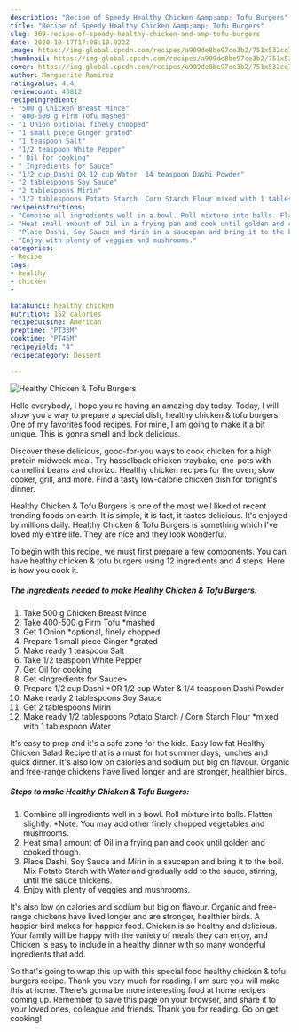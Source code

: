 ```yaml
---
description: "Recipe of Speedy Healthy Chicken &amp;amp; Tofu Burgers"
title: "Recipe of Speedy Healthy Chicken &amp;amp; Tofu Burgers"
slug: 309-recipe-of-speedy-healthy-chicken-and-amp-tofu-burgers
date: 2020-10-17T17:08:10.922Z
image: https://img-global.cpcdn.com/recipes/a909de8be97ce3b2/751x532cq70/healthy-chicken-tofu-burgers-recipe-main-photo.jpg
thumbnail: https://img-global.cpcdn.com/recipes/a909de8be97ce3b2/751x532cq70/healthy-chicken-tofu-burgers-recipe-main-photo.jpg
cover: https://img-global.cpcdn.com/recipes/a909de8be97ce3b2/751x532cq70/healthy-chicken-tofu-burgers-recipe-main-photo.jpg
author: Marguerite Ramirez
ratingvalue: 4.4
reviewcount: 43812
recipeingredient:
- "500 g Chicken Breast Mince"
- "400-500 g Firm Tofu mashed"
- "1 Onion optional finely chopped"
- "1 small piece Ginger grated"
- "1 teaspoon Salt"
- "1/2 teaspoon White Pepper"
- " Oil for cooking"
- " Ingredients for Sauce"
- "1/2 cup Dashi OR 12 cup Water  14 teaspoon Dashi Powder"
- "2 tablespoons Soy Sauce"
- "2 tablespoons Mirin"
- "1/2 tablespoons Potato Starch  Corn Starch Flour mixed with 1 tablespoon Water"
recipeinstructions:
- "Combine all ingredients well in a bowl. Roll mixture into balls. Flatten slightly. *Note: You may add other finely chopped vegetables and mushrooms."
- "Heat small amount of Oil in a frying pan and cook until golden and cooked though."
- "Place Dashi, Soy Sauce and Mirin in a saucepan and bring it to the boil. Mix Potato Starch with Water and gradually add to the sauce, stirring, until the sauce thickens."
- "Enjoy with plenty of veggies and mushrooms."
categories:
- Recipe
tags:
- healthy
- chicken
- 

katakunci: healthy chicken  
nutrition: 152 calories
recipecuisine: American
preptime: "PT33M"
cooktime: "PT45M"
recipeyield: "4"
recipecategory: Dessert

---
```



![Healthy Chicken &amp; Tofu Burgers](https://img-global.cpcdn.com/recipes/a909de8be97ce3b2/751x532cq70/healthy-chicken-tofu-burgers-recipe-main-photo.jpg)

Hello everybody, I hope you're having an amazing day today. Today, I will show you a way to prepare a special dish, healthy chicken &amp; tofu burgers. One of my favorites food recipes. For mine, I am going to make it a bit unique. This is gonna smell and look delicious.

Discover these delicious, good-for-you ways to cook chicken for a high protein midweek meal. Try hasselback chicken traybake, one-pots with cannellini beans and chorizo. Healthy chicken recipes for the oven, slow cooker, grill, and more. Find a tasty low-calorie chicken dish for tonight&#39;s dinner.

Healthy Chicken &amp; Tofu Burgers is one of the most well liked of recent trending foods on earth. It is simple, it is fast, it tastes delicious. It's enjoyed by millions daily. Healthy Chicken &amp; Tofu Burgers is something which I've loved my entire life. They are nice and they look wonderful.


To begin with this recipe, we must first prepare a few components. You can have healthy chicken &amp; tofu burgers using 12 ingredients and 4 steps. Here is how you cook it.

<!--inarticleads1-->

##### The ingredients needed to make Healthy Chicken &amp; Tofu Burgers:

1. Take 500 g Chicken Breast Mince
1. Take 400-500 g Firm Tofu *mashed
1. Get 1 Onion *optional, finely chopped
1. Prepare 1 small piece Ginger *grated
1. Make ready 1 teaspoon Salt
1. Take 1/2 teaspoon White Pepper
1. Get  Oil for cooking
1. Get  &lt;Ingredients for Sauce&gt;
1. Prepare 1/2 cup Dashi *OR 1/2 cup Water &amp; 1/4 teaspoon Dashi Powder
1. Make ready 2 tablespoons Soy Sauce
1. Get 2 tablespoons Mirin
1. Make ready 1/2 tablespoons Potato Starch / Corn Starch Flour *mixed with 1 tablespoon Water


It&#39;s easy to prep and it&#39;s a safe zone for the kids. Easy low fat Healthy Chicken Salad Recipe that is a must for hot summer days, lunches and quick dinner. It&#39;s also low on calories and sodium but big on flavour. Organic and free-range chickens have lived longer and are stronger, healthier birds. 

<!--inarticleads2-->

##### Steps to make Healthy Chicken &amp; Tofu Burgers:

1. Combine all ingredients well in a bowl. Roll mixture into balls. Flatten slightly. *Note: You may add other finely chopped vegetables and mushrooms.
1. Heat small amount of Oil in a frying pan and cook until golden and cooked though.
1. Place Dashi, Soy Sauce and Mirin in a saucepan and bring it to the boil. Mix Potato Starch with Water and gradually add to the sauce, stirring, until the sauce thickens.
1. Enjoy with plenty of veggies and mushrooms.


It&#39;s also low on calories and sodium but big on flavour. Organic and free-range chickens have lived longer and are stronger, healthier birds. A happier bird makes for happier food. Chicken is so healthy and delicious. Your family will be happy with the variety of meals they can enjoy, and Chicken is easy to include in a healthy dinner with so many wonderful ingredients that add. 

So that's going to wrap this up with this special food healthy chicken &amp; tofu burgers recipe. Thank you very much for reading. I am sure you will make this at home. There's gonna be more interesting food at home recipes coming up. Remember to save this page on your browser, and share it to your loved ones, colleague and friends. Thank you for reading. Go on get cooking!
